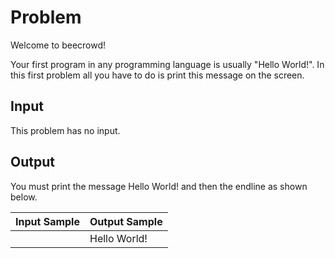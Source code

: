 # Problem
Welcome to beecrowd!

Your first program in any programming language is usually "Hello World!". In this first problem all you have to do is print this message on the screen.

## Input
This problem has no input.

## Output
You must print the message Hello World! and then the endline as shown below.

| Input Sample | Output Sample |
|--------------|---------------|
|              | Hello World!  |
